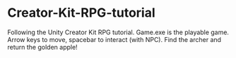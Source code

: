 # Creator-Kit-RPG-tutorial
Following the Unity Creator Kit RPG tutorial.
Game.exe is the playable game.
Arrow keys to move, spacebar to interact (with NPC).
Find the archer and return the golden apple!
